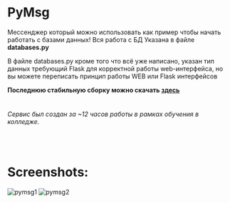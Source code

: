 <h1> PyMsg </h1>
<p> Мессенджер который можно использовать как пример чтобы начать работать с базами данных! Вся работа с БД Указана в файле <b>databases.py</b> </p>
<p> В файле databases.py кроме того что всё уже написано, указан тип данных требующий Flask для корректной работы web-интерфейса, но вы можете переписать принцип работы WEB или Flask интерфейсов  </p>
<b> Последнюю стабильную сборку можно скачать <a href="https://github.com/0mnr0/pyMsg/releases" target="_blank">здесь</a> </b>
<br>
<br>

<h6> Сервис был создан за ~12 часов работы в рамках обучения в колледже. </h6>


<br>

<h1> Screenshots: </h1>

![pymsg1](https://github.com/user-attachments/assets/233ad822-6835-4bb4-865d-57ca42f70564)
![pymsg2](https://github.com/user-attachments/assets/cd6ccb7d-4b6f-446b-84b0-310ceea4af06)
